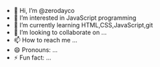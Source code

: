 - 👋 Hi, I’m @zerodayco
- 👀 I’m interested in JavaScript programming
- 🌱 I’m currently learning HTML,CSS,JavaScript,git
- 💞️ I’m looking to collaborate on ...
- 📫 How to reach me ...
- 😄 Pronouns: ...
- ⚡ Fun fact: ...

<!---
zerodayco/zerodayco is a ✨ special ✨ repository because its `README.md` (this file) appears on your GitHub profile.
You can click the Preview link to take a look at your changes.
--->

